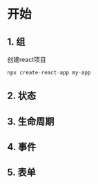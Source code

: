 # 开始
## 1. 组  
创建react项目
``` js
npx create-react-app my-app
```

## 2. 状态

## 3. 生命周期

## 4. 事件

## 5. 表单
